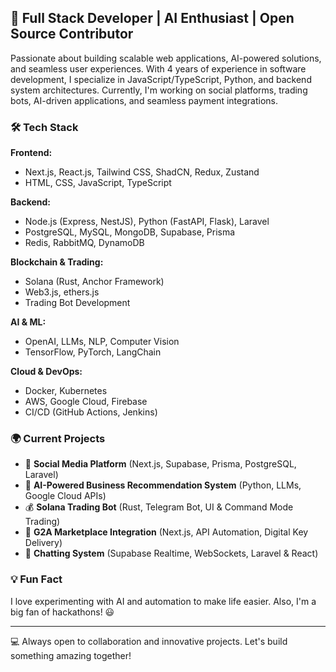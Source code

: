 ## 🚀 Full Stack Developer | AI Enthusiast | Open Source Contributor

Passionate about building scalable web applications, AI-powered solutions, and seamless user experiences. With 4 years of experience in software development, I specialize in JavaScript/TypeScript, Python, and backend system architectures. Currently, I'm working on social platforms, trading bots, AI-driven applications, and seamless payment integrations.

### 🛠️ Tech Stack

**Frontend:**
- Next.js, React.js, Tailwind CSS, ShadCN, Redux, Zustand
- HTML, CSS, JavaScript, TypeScript

**Backend:**
- Node.js (Express, NestJS), Python (FastAPI, Flask), Laravel
- PostgreSQL, MySQL, MongoDB, Supabase, Prisma
- Redis, RabbitMQ, DynamoDB

**Blockchain & Trading:**
- Solana (Rust, Anchor Framework)
- Web3.js, ethers.js
- Trading Bot Development

**AI & ML:**
- OpenAI, LLMs, NLP, Computer Vision
- TensorFlow, PyTorch, LangChain

**Cloud & DevOps:**
- Docker, Kubernetes
- AWS, Google Cloud, Firebase
- CI/CD (GitHub Actions, Jenkins)

### 🌍 Current Projects

- 🚀 **Social Media Platform** (Next.js, Supabase, Prisma, PostgreSQL, Laravel)
- 🤖 **AI-Powered Business Recommendation System** (Python, LLMs, Google Cloud APIs)
- 💰 **Solana Trading Bot** (Rust, Telegram Bot, UI & Command Mode Trading)
- 🔗 **G2A Marketplace Integration** (Next.js, API Automation, Digital Key Delivery)
- 💬 **Chatting System** (Supabase Realtime, WebSockets, Laravel & React)


### 💡 Fun Fact
I love experimenting with AI and automation to make life easier. Also, I'm a big fan of hackathons! 😃

---
💻 Always open to collaboration and innovative projects. Let's build something amazing together!
